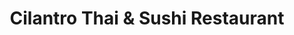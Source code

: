 ---
layout: place
title: "Cilantro Thai & Sushi Restaurant"
permalink: /ohio/akron/cilantro-thai-sushi-restaurant.html
stateAbbr: OH
stateName: Ohio
cityName: Akron
seo:
  name: "Cilantro Thai & Sushi Restaurant"
  type: Restaurant
  links: null
description: "Looking for sushi in Akron, Ohio? Check out Cilantro Thai & Sushi Restaurant for a delightful Japanese dining experience. Enjoy a variety of sushi and other ..."
place_id: ChIJ9_AvzyXWMIgRN9Nf-r8BKeI
photos:
  - name: >-
      places/ChIJ9_AvzyXWMIgRN9Nf-r8BKeI/photos/AeeoHcI7Urjs0fq5uhiurIPK8_EoY53HMhoFXu_L01UCh9osw3Ix-ElGB-Gj5HD-BWkzmuN17IgHXSihMTsJv58f2GNioN_6iF1VA0_-M7tnhJhvOVC9e-atx3YC5Poii7xDFWRRnLy-C6fDOqfLtJMaQG5QefX5_hTD8CwTMMuGgpZcQ7DW6OX9PlqnqpSmUepeqNo_EicYGVad7gMfQ0z4dFDEWJFaPgF_W0D5Asp9uz--vrjOWLJmczZ0zspn6TZ_9c_vOvzhi4wt4XpHPHHItwXuMq9W4HoGWzQSsGq1xvt2Tg
    widthPx: 604
    heightPx: 453
    authorAttributions:
      - displayName: Cilantro Thai & Sushi Restaurant
        uri: https://maps.google.com/maps/contrib/111206749855417485320
        photoUri: >-
          https://lh3.googleusercontent.com/a-/ALV-UjUMXp803gC4_j5rkhNRBWLdFWKCistmrfO3BBmxb52AIMJ6UB57=s100-p-k-no-mo
    flagContentUri: >-
      https://www.google.com/local/imagery/report/?cb_client=maps_api_places.places_api&image_key=!1e10!2sAF1QipMm0woILy_Cj12kEan_9q22dRbiAis7CsWHYfT-&hl=en-US
    googleMapsUri: >-
      https://www.google.com/maps/place//data=!3m4!1e2!3m2!1sAF1QipMm0woILy_Cj12kEan_9q22dRbiAis7CsWHYfT-!2e10!4m2!3m1!1s0x8830d625cf2ff0f7:0xe22901bffa5fd337
  - name: >-
      places/ChIJ9_AvzyXWMIgRN9Nf-r8BKeI/photos/AeeoHcI8qwVQMu_UZXAs5Ohx_NJzAguzxeXVUKu5UVfMHkbL2DC7Thb6PPQuRaIhUZQ7dT8dO7YVGi8hFqR32vuqbMEUdUrCi0loQwS-5wTyO6D6scTypzWMzl7sK1b_liD4NFPTHZZESG42KIY0pAvLR1UdW-i6iw4h08ygk0qWt4ZYtvPvAhZg2aId3AgoavoCaM9m-FaEHaYXKnQqJVkDpmXo36UF5-ev2mPEiDl3wF9kx4YZsstp3cEs-VwY4MG6A00zAUVmMZue1DlmL676VTYbmrT9rSLGC5Gp51ihaLWo5sbPz-rgwC66ps8ovnlCzdSGge_Z9dqu-sVcOwUKOfKvMmSGyXfCPLjfgcVWZ5tR_EYBZuJuNWwPcH7FlwcqNwhjwX_rk2pblc8OZFbA8YxrVxEOzkpDYnObKnmHVgB_xeY
    widthPx: 4032
    heightPx: 3024
    authorAttributions:
      - displayName: Socially Good TV Network
        uri: https://maps.google.com/maps/contrib/110551881631159961493
        photoUri: >-
          https://lh3.googleusercontent.com/a-/ALV-UjUhzaqtfiveavTqNKASvYK-_kk-jliUZQowC4Z3NJnfNBoQgtTl=s100-p-k-no-mo
    flagContentUri: >-
      https://www.google.com/local/imagery/report/?cb_client=maps_api_places.places_api&image_key=!1e10!2sCIHM0ogKEICAgMDI5I_k1gE&hl=en-US
    googleMapsUri: >-
      https://www.google.com/maps/place//data=!3m4!1e2!3m2!1sCIHM0ogKEICAgMDI5I_k1gE!2e10!4m2!3m1!1s0x8830d625cf2ff0f7:0xe22901bffa5fd337
  - name: >-
      places/ChIJ9_AvzyXWMIgRN9Nf-r8BKeI/photos/AeeoHcJ3mZnr_-s7kS_xs-ci5DVaJ8SbeF_ze69R_wH8ggWU_zqUGhZ4sU8I4HYwMbZxfs7qZ8q_111u23X7pIpjb80798e-rxQm0rGaZbmOgOo8XCpHVV4s245YStWAhs8_cZycNrjlVpqjoOWgB_hNGBz6yXT-A0MY7jqnrFQNAkeyHlkTweCkVHuRec6olvNkHkIM7ca-1tC20nU0hjdMcSWiuCxNzrZtFM9LeIyZYdPm6Yg0kyHwAAKUgr-YfTHo0YydCnvO2gp6Hu39CTSJspzaIS-TjGjqHCY9BzBdoeiRQA
    widthPx: 2160
    heightPx: 1216
    authorAttributions:
      - displayName: Cilantro Thai & Sushi Restaurant
        uri: https://maps.google.com/maps/contrib/111206749855417485320
        photoUri: >-
          https://lh3.googleusercontent.com/a-/ALV-UjUMXp803gC4_j5rkhNRBWLdFWKCistmrfO3BBmxb52AIMJ6UB57=s100-p-k-no-mo
    flagContentUri: >-
      https://www.google.com/local/imagery/report/?cb_client=maps_api_places.places_api&image_key=!1e10!2sAF1QipPEqwxjhwbbMHODXLaIOLkz0faoVWDrAyygiWh2&hl=en-US
    googleMapsUri: >-
      https://www.google.com/maps/place//data=!3m4!1e2!3m2!1sAF1QipPEqwxjhwbbMHODXLaIOLkz0faoVWDrAyygiWh2!2e10!4m2!3m1!1s0x8830d625cf2ff0f7:0xe22901bffa5fd337
  - name: >-
      places/ChIJ9_AvzyXWMIgRN9Nf-r8BKeI/photos/AeeoHcJG32yqTO7RIQYcVam_N0whD4eXKgqFWHMN6Zm2a2Nth4bjeJfcxAuSRcWlsCzsG3vb7u22n2ok1PeAGZchtsaMo4RQiQcUnA_k-ldGZGEdblkC_nUwdcfxK7jjzVtot0Svmb8XOCvdcpNDr76ELYzRPOEsk0MXJgmjqKWoNXcfS0p4YJGOIdsQxc_oFA5lDrY0VxXchXp6_sVhJ2loWvdg0J_XurClayDwRW9-lAUH7SmlcC-NyogFt7ltv2M6IcHRp67sUJgFJBIIZjQPoyMflFmUudSsbCmnnTgS_ZHQHg
    widthPx: 4500
    heightPx: 4500
    authorAttributions:
      - displayName: Cilantro Thai & Sushi Restaurant
        uri: https://maps.google.com/maps/contrib/111206749855417485320
        photoUri: >-
          https://lh3.googleusercontent.com/a-/ALV-UjUMXp803gC4_j5rkhNRBWLdFWKCistmrfO3BBmxb52AIMJ6UB57=s100-p-k-no-mo
    flagContentUri: >-
      https://www.google.com/local/imagery/report/?cb_client=maps_api_places.places_api&image_key=!1e10!2sAF1QipMwDFuONMo3jugrdCXY92K6AaN8ytHHUCxIzb1A&hl=en-US
    googleMapsUri: >-
      https://www.google.com/maps/place//data=!3m4!1e2!3m2!1sAF1QipMwDFuONMo3jugrdCXY92K6AaN8ytHHUCxIzb1A!2e10!4m2!3m1!1s0x8830d625cf2ff0f7:0xe22901bffa5fd337
  - name: >-
      places/ChIJ9_AvzyXWMIgRN9Nf-r8BKeI/photos/AeeoHcL87rL8CSYM3sqSqYyaA4Vc1S4rmt0vzl7PqTewCVlXpqeV5sC7eRNnhGocUZO-FjFAARQ3G1O8erSg6OIRB-Ed6hjc0LHaiwpG7DNyoFCJ04Q80Sa7E1puMkbyJsXbm0po0o5jARkYrf33sScPZAnVhtcgv3QTXyQq8yXatNyqqdt_douAKEN-n01BU2TDECyEUQPK60guw_cNztlGmbTQGOfhPuTFVAlLl9RBIrUHprI8EOBojI3w-0WrAMlRWdpzyN1ZfZRMmj5v30opbd3KWGhV8zUYFISAwlVwN4rtbwvlqAKBaHfLAeYxQ3r7hJiaf3luGjhlCeLRC_RB0CVMtl68gSWDR3EOGZBkgGzOxOXSAhx-icW2spHKH3gI2MW6ULPDr87ysYDtL051T8eKikqbV6O6Dy_d4lkXphBHEA
    widthPx: 4032
    heightPx: 3024
    authorAttributions:
      - displayName: Socially Good TV Network
        uri: https://maps.google.com/maps/contrib/110551881631159961493
        photoUri: >-
          https://lh3.googleusercontent.com/a-/ALV-UjUhzaqtfiveavTqNKASvYK-_kk-jliUZQowC4Z3NJnfNBoQgtTl=s100-p-k-no-mo
    flagContentUri: >-
      https://www.google.com/local/imagery/report/?cb_client=maps_api_places.places_api&image_key=!1e10!2sCIHM0ogKEICAgMDI5I_keg&hl=en-US
    googleMapsUri: >-
      https://www.google.com/maps/place//data=!3m4!1e2!3m2!1sCIHM0ogKEICAgMDI5I_keg!2e10!4m2!3m1!1s0x8830d625cf2ff0f7:0xe22901bffa5fd337
  - name: >-
      places/ChIJ9_AvzyXWMIgRN9Nf-r8BKeI/photos/AeeoHcIFriWft2awtm4vKtZGJLdP7MwlC735nDz_H2dhYgcIgY4XCxbnFS2NXEv7nI-3kKFChncPH2F75cDcyR-J7Dg9mK2TLKuMclvS0G429ta_WEn0ncO1qAFVIgj2MiKcWpLJOT78iKpfaddTRx5CNMaE3jhs4KbKtGxYvFu8ewhBedqR8Yowt9zIZkmYm46FM6X6dUeVoyh5uIXJlb9gr3UCj6RHe10NoFitVmQgdvOK8_z-ob64POIjL8L3onXlwlh-AyVBZxHmKuD4nc9FgcmENn9V9v97GlpitLdF6-FL9XNzndljYD3hwWsykaoLw01EefA46dPljHkWOPIGG5RI5cI9lNvYYG7tsKW9VD_e4lFaHE642MsgbKm5dtMQaY0mBZUtmIcK3u9qWegxReebnUjaN8LhmZpCWmXFt7q2p_-c
    widthPx: 4032
    heightPx: 3024
    authorAttributions:
      - displayName: Cameron Pribulsky
        uri: https://maps.google.com/maps/contrib/112322912172056221657
        photoUri: >-
          https://lh3.googleusercontent.com/a-/ALV-UjV3PwqXYfeD9vUio_acJfZ97bEGhZL1wXiSgLfXtgFMWgAWqgB1KA=s100-p-k-no-mo
    flagContentUri: >-
      https://www.google.com/local/imagery/report/?cb_client=maps_api_places.places_api&image_key=!1e10!2sCIHM0ogKEICAgICjvPrBwAE&hl=en-US
    googleMapsUri: >-
      https://www.google.com/maps/place//data=!3m4!1e2!3m2!1sCIHM0ogKEICAgICjvPrBwAE!2e10!4m2!3m1!1s0x8830d625cf2ff0f7:0xe22901bffa5fd337
  - name: >-
      places/ChIJ9_AvzyXWMIgRN9Nf-r8BKeI/photos/AeeoHcJRvIAurlfeyJYwxZi5xcCbZcKQOavibugWOZUq63GVm2FGf_7U1UaYaUXqoLRaneBf1rwJgUpyBPLEZA7Bs23RMf3RYm5Z5M2WGxXwiQy1lPKV7X1vR_1tvvcUkvdTcd5ECM9xBWEg68uEDNNa4dIHgxXZePEu2MI21HswuVgQU0SP7xP1m7D6a-SLdXSRxUN1PIZOMnCVmJHgVCNJxbVSOpc4Dwqw48y5xIJ695TVLb-AeOFelavlMoS2vtZjVRm4jjpSkGU3ApPmbLgk697yeleKBEQcbnZvJM2NwlVoEA
    widthPx: 614
    heightPx: 410
    authorAttributions:
      - displayName: Cilantro Thai & Sushi Restaurant
        uri: https://maps.google.com/maps/contrib/111206749855417485320
        photoUri: >-
          https://lh3.googleusercontent.com/a-/ALV-UjUMXp803gC4_j5rkhNRBWLdFWKCistmrfO3BBmxb52AIMJ6UB57=s100-p-k-no-mo
    flagContentUri: >-
      https://www.google.com/local/imagery/report/?cb_client=maps_api_places.places_api&image_key=!1e10!2sAF1QipNBXpEIyQmK7PP9mp1NW-k6Q_wC3Dc8LpVj3Swo&hl=en-US
    googleMapsUri: >-
      https://www.google.com/maps/place//data=!3m4!1e2!3m2!1sAF1QipNBXpEIyQmK7PP9mp1NW-k6Q_wC3Dc8LpVj3Swo!2e10!4m2!3m1!1s0x8830d625cf2ff0f7:0xe22901bffa5fd337
  - name: >-
      places/ChIJ9_AvzyXWMIgRN9Nf-r8BKeI/photos/AeeoHcKohbQ5-ekYW0i0q415XDauRUwObejSvorb7fcZfstXPvY4Fx6zmMsjmBu-gZQYRTp14SZq-At5BwqGjl-ZeguUKIouykt3wQAYP2uzuxIZsjokNkSjNOF3ATD6qbMAj-_1WepGSasakPrLmgodcRa2RHCzqJeScTGBE4XwyHrfQV16k-AecjCi7aka5X9delcMS762f7Rp0kIDgCjukvjL7f2tFOreOVqlnMhmSs75pH9Va--slevVAV7UG32aZdTxnULU28EemN2CHdlYN0yoruvO0rRvc23qhLtx6KonEc4moDDLjDT6b5eWOqS-gbdcGk4_Gw0HYcJS81q_u0nTEJ49TeWPe7yS1m1Mx-HTXBM1B6Md95ECVoGXiQ2RnAbYtMMVErwli6yDRDvomttDUOZrY4Yet5_Mh3x35pjqLXMW
    widthPx: 4000
    heightPx: 3000
    authorAttributions:
      - displayName: Cameron Pribulsky
        uri: https://maps.google.com/maps/contrib/112322912172056221657
        photoUri: >-
          https://lh3.googleusercontent.com/a-/ALV-UjV3PwqXYfeD9vUio_acJfZ97bEGhZL1wXiSgLfXtgFMWgAWqgB1KA=s100-p-k-no-mo
    flagContentUri: >-
      https://www.google.com/local/imagery/report/?cb_client=maps_api_places.places_api&image_key=!1e10!2sCIHM0ogKEICAgICjvPrBgAE&hl=en-US
    googleMapsUri: >-
      https://www.google.com/maps/place//data=!3m4!1e2!3m2!1sCIHM0ogKEICAgICjvPrBgAE!2e10!4m2!3m1!1s0x8830d625cf2ff0f7:0xe22901bffa5fd337
  - name: >-
      places/ChIJ9_AvzyXWMIgRN9Nf-r8BKeI/photos/AeeoHcKj47wlw_qb8kgPbE-dao7HtSuWbGCRf05bt3OxYCUrNqVr5HuxQOClh37lWJjBHHPyWEyhfKHM-OlwMnmtMJiKlGgpp3S6cW31Q--kk1yOoUos0xUqvERS8bANj58lgJC4c7sVgro_MNZFUGweYLg1udWHvL6TZCz8sWdRQluFS9Zs2alcykqLU6bdZtS59VKi3E1MKjYR9pd67f8KYJf6kpXdh_pCV9MHIgcq2FpRJKnji4IvX1sFwnSQ2g0YdpQnGbL_NrlK1IIYcrJPh5PKuN6YbNtqNMjwtzLSVochHdh9HvoN6TcUKOsTuzJ8_aV4ZT3JbDeiCtE8HquVEWIzeEEi4YuEAh8PDIf2P1RuKRAzeloajsiUyue9SO0O3oQwrU1sNSOYHFcbmJCp5ThDOoGMjWpI-bZx1PX5K-YZJg
    widthPx: 4000
    heightPx: 3000
    authorAttributions:
      - displayName: W.A. Gordon
        uri: https://maps.google.com/maps/contrib/112559309040109739241
        photoUri: >-
          https://lh3.googleusercontent.com/a-/ALV-UjXK1vzZmd6f4B73DP9UpwlnxnF5wUzUbbsvzU3eVAag4PGj1q2qTw=s100-p-k-no-mo
    flagContentUri: >-
      https://www.google.com/local/imagery/report/?cb_client=maps_api_places.places_api&image_key=!1e10!2sCIHM0ogKEICAgIC-w63OHQ&hl=en-US
    googleMapsUri: >-
      https://www.google.com/maps/place//data=!3m4!1e2!3m2!1sCIHM0ogKEICAgIC-w63OHQ!2e10!4m2!3m1!1s0x8830d625cf2ff0f7:0xe22901bffa5fd337
  - name: >-
      places/ChIJ9_AvzyXWMIgRN9Nf-r8BKeI/photos/AeeoHcId8jvd4x-0q9laun2G2GPaG-zvf6RhcGmUyWDtS6nmOaZwpsk-pt3fWMTJNwgZiI5wREgMVdqm7nreRyipa103aUryfQEd4hC0Q3V5s7e-4z5i9O8BIiedlERGR1KdpDk_6okF_cPwY4MEa22ukwXlQLKI2djqf9dnz4mfM8LZ7w6ke5cQGVDySKgQt6l_SXGzXq8W1SY6DzpE6fn1rBGQQwQ3ULvtGtseXqKIOqtm04Y3oOZBlSeAH-sAehBqnYuSsaFvfZ7QD9Is8yVR6Lybe4SZT8QKTZmJrHXR8nwYNYBBUueg7XkCKq6gA5Rv6L9DMXwdFneYDNgVBYPo8rYb1eO6bPDi4dkyVdWFvpsq2aaRRdVesige4ulQPRjMy5z1uttKR6RVsiqqFtTc6GhSR1xDUzC353kIUq79oqdS2VYY
    widthPx: 4032
    heightPx: 3024
    authorAttributions:
      - displayName: Socially Good TV Network
        uri: https://maps.google.com/maps/contrib/110551881631159961493
        photoUri: >-
          https://lh3.googleusercontent.com/a-/ALV-UjUhzaqtfiveavTqNKASvYK-_kk-jliUZQowC4Z3NJnfNBoQgtTl=s100-p-k-no-mo
    flagContentUri: >-
      https://www.google.com/local/imagery/report/?cb_client=maps_api_places.places_api&image_key=!1e10!2sCIHM0ogKEICAgMDI5I_k5gE&hl=en-US
    googleMapsUri: >-
      https://www.google.com/maps/place//data=!3m4!1e2!3m2!1sCIHM0ogKEICAgMDI5I_k5gE!2e10!4m2!3m1!1s0x8830d625cf2ff0f7:0xe22901bffa5fd337
address: '326 S Main St #1204, Akron, OH 44308, USA'
street: '326 S Main St #1204'
city: Akron
state: OH
zip: '44308'
country: USA
neighborhood: Downtown
latitude: '41.077078'
longitude: '-81.522013'
accessibility_options:
  wheelchairAccessibleParking: true
  wheelchairAccessibleEntrance: true
  wheelchairAccessibleRestroom: true
  wheelchairAccessibleSeating: true
business_status: OPERATIONAL
name: Cilantro Thai & Sushi Restaurant
google_maps_links:
  directionsUri: >-
    https://www.google.com/maps/dir//''/data=!4m7!4m6!1m1!4e2!1m2!1m1!1s0x8830d625cf2ff0f7:0xe22901bffa5fd337!3e0
  placeUri: https://maps.google.com/?cid=16296558650667815735
  writeAReviewUri: >-
    https://www.google.com/maps/place//data=!4m3!3m2!1s0x8830d625cf2ff0f7:0xe22901bffa5fd337!12e1
  reviewsUri: >-
    https://www.google.com/maps/place//data=!4m4!3m3!1s0x8830d625cf2ff0f7:0xe22901bffa5fd337!9m1!1b1
  photosUri: >-
    https://www.google.com/maps/place//data=!4m3!3m2!1s0x8830d625cf2ff0f7:0xe22901bffa5fd337!10e5
primary_type: Thai Restaurant
opening_hours:
  regular: null
  current: null
secondary_opening_hours:
  regular:
    weekdayDescriptions: null
    type: null
  current:
    weekdayDescriptions: null
    type: null
phone: null
price_level: null
price_range: null
rating: null
rating_count: 0
website: null
reviews: null
parking_options: null
payment_options: null
allow_dogs: null
curbside_pickup: null
delivery: null
dine_in: null
good_for_children: null
good_for_groups: null
good_for_sports: null
live_music: null
menu_for_children: null
outdoor_seating: null
reservable: null
restroom: null
serves_beer: null
serves_breakfast: null
serves_brunch: null
serves_cocktails: null
serves_coffee: null
serves_dinner: null
serves_dessert: null
serves_lunch: null
serves_vegetarian_food: null
serves_wine: null
takeout: null
summary: null

---